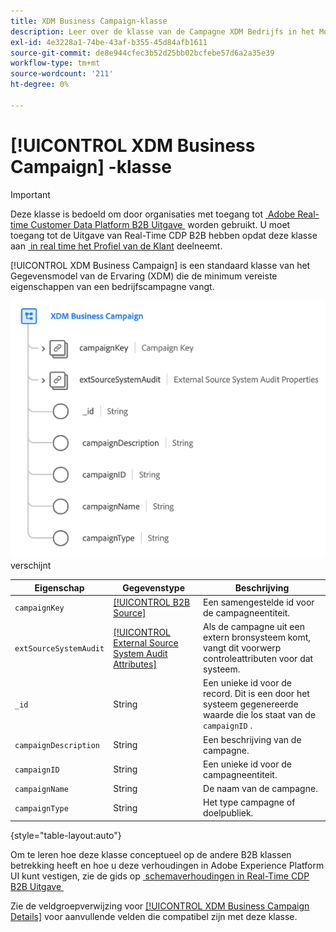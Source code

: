 ```yaml
---
title: XDM Business Campaign-klasse
description: Leer over de klasse van de Campagne XDM Bedrijfs in het Model van de Gegevens van de Ervaring (XDM).
exl-id: 4e3228a1-74be-43af-b355-45d84afb1611
source-git-commit: de8e944cfec3b52d25bb02bcfebe57d6a2a35e39
workflow-type: tm+mt
source-wordcount: '211'
ht-degree: 0%

---
```


# [!UICONTROL XDM Business Campaign] -klasse

>[!IMPORTANT]
>
>Deze klasse is bedoeld om door organisaties met toegang tot [&#x200B; Adobe Real-time Customer Data Platform B2B Uitgave &#x200B;](../../../rtcdp/b2b-overview.md) worden gebruikt. U moet toegang tot de Uitgave van Real-Time CDP B2B hebben opdat deze klasse aan [&#x200B; in real time het Profiel van de Klant &#x200B;](../../../profile/home.md) deelneemt.

[!UICONTROL XDM Business Campaign] is een standaard klasse van het Gegevensmodel van de Ervaring (XDM) die de minimum vereiste eigenschappen van een bedrijfscampagne vangt.

![&#x200B; de structuur van de XDM BedrijfsCampagne klasse aangezien het in UI &#x200B;](../../images/classes/b2b/business-campaign.png) verschijnt

| Eigenschap | Gegevenstype | Beschrijving |
| --- | --- | --- |
| `campaignKey` | [[!UICONTROL B2B Source]](../../data-types/b2b-source.md) | Een samengestelde id voor de campagneentiteit. |
| `extSourceSystemAudit` | [[!UICONTROL External Source System Audit Attributes]](../../data-types/external-source-system-audit-attributes.md) | Als de campagne uit een extern bronsysteem komt, vangt dit voorwerp controleattributen voor dat systeem. |
| `_id` | String | Een unieke id voor de record. Dit is een door het systeem gegenereerde waarde die los staat van de `campaignID` . |
| `campaignDescription` | String | Een beschrijving van de campagne. |
| `campaignID` | String | Een unieke id voor de campagneentiteit. |
| `campaignName` | String | De naam van de campagne. |
| `campaignType` | String | Het type campagne of doelpubliek. |

{style="table-layout:auto"}

Om te leren hoe deze klasse conceptueel op de andere B2B klassen betrekking heeft en hoe u deze verhoudingen in Adobe Experience Platform UI kunt vestigen, zie de gids op [&#x200B; schemaverhoudingen in Real-Time CDP B2B Uitgave &#x200B;](../../tutorials/relationship-b2b.md)

Zie de veldgroepverwijzing voor [[!UICONTROL XDM Business Campaign Details]](../../field-groups/b2b-campaign/details.md) voor aanvullende velden die compatibel zijn met deze klasse.
